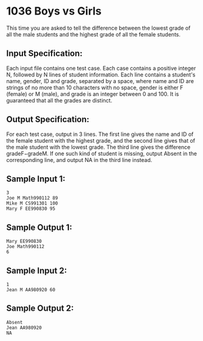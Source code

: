 # 1036 Boys vs Girls
This time you are asked to tell the difference between the lowest grade of all the male students and the highest grade of all the female students.

## Input Specification:
Each input file contains one test case. Each case contains a positive integer N, followed by N lines of student information. Each line contains a student's name, gender, ID and grade, separated by a space, where name and ID are strings of no more than 10 characters with no space, gender is either F (female) or M (male), and grade is an integer between 0 and 100. It is guaranteed that all the grades are distinct.

## Output Specification:
For each test case, output in 3 lines. The first line gives the name and ID of the female student with the highest grade, and the second line gives that of the male student with the lowest grade. The third line gives the difference gradeF−gradeM. If one such kind of student is missing, output Absent in the corresponding line, and output NA in the third line instead.

## Sample Input 1:
    3
    Joe M Math990112 89
    Mike M CS991301 100
    Mary F EE990830 95

## Sample Output 1:
    Mary EE990830
    Joe Math990112
    6

## Sample Input 2:
    1
    Jean M AA980920 60

## Sample Output 2:
    Absent
    Jean AA980920
    NA